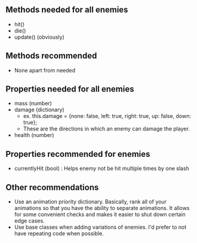 ## Methods needed for all enemies
- hit()
- die()
- update() (obviously)

## Methods recommended
- None apart from needed

## Properties needed for all enemies
- mass (number)
- damage (dictionary)
  - ex. this.damage = {none: false, left: true, right: true, up: false, down: true};
  - These are the directions in which an enemy can damage the player.
- health (number)

## Properties recommended for enemies
- currentlyHit (bool) : Helps enemy not be hit multiple times by one slash

## Other recommendations
- Use an animation priority dictionary. Basically, rank all of your animations so that you have the ability to separate animations. It allows for some convenient checks and makes it easier to shut down certain edge cases.
- Use base classes when adding variations of enemies. I'd prefer to not have repeating code when possible.
